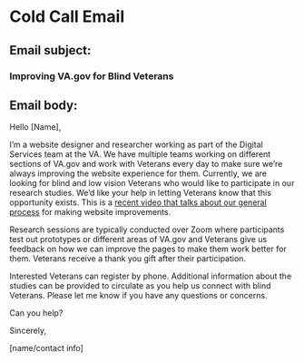 # Cold Call Email

## Email subject: 

### Improving VA.gov for Blind Veterans

## Email body:

Hello [Name],

 

I’m a website designer and researcher working as part of the Digital Services team at the VA.  We have multiple teams working on different sections of VA.gov and work with Veterans every day to make sure we’re always improving the website experience for them. Currently, we are looking for blind and low vision Veterans who would like to participate in our research studies. We’d like your help in letting Veterans know that this opportunity exists. This is a [recent video that talks about our general process](https://govmatters.tv/the-department-of-veterans-affairs-is-optimizing-its-services-with-human-centered-design/?noamp=available) for making website improvements.

Research sessions are typically conducted over Zoom where participants test out prototypes or different areas of VA.gov and Veterans give us feedback on how we can improve the pages to make them work better for them. Veterans receive a thank you gift after their participation.
 
Interested Veterans can register by phone. Additional information about the studies can be provided to circulate as you help us connect with blind Veterans. Please let me know if you have any questions or concerns.

Can you help?

 

Sincerely,

 [name/contact info]
